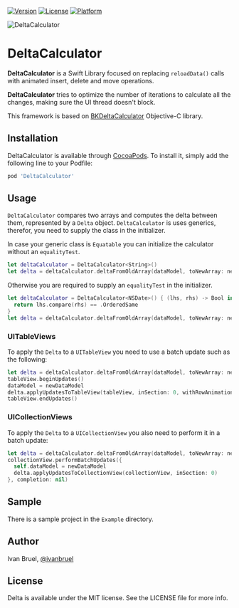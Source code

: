 [![Version](https://img.shields.io/cocoapods/v/DeltaCalculator.svg?style=flat)](http://cocoapods.org/pods/DeltaCalculator)
[![License](https://img.shields.io/cocoapods/l/DeltaCalculator.svg?style=flat)](http://cocoapods.org/pods/DeltaCalculator)
[![Platform](https://img.shields.io/cocoapods/p/DeltaCalculator.svg?style=flat)](http://cocoapods.org/pods/DeltaCalculator)

![DeltaCalculator](http://i.imgur.com/yZOOcwC.png)

# DeltaCalculator

**DeltaCalculator** is a Swift Library focused on replacing `reloadData()` calls with animated insert, delete and move operations.

**DeltaCalculator** tries to optimize the number of iterations to calculate all the changes, making sure the UI thread doesn't block.

This framework is based on [BKDeltaCalculator](https://github.com/Basket/BKDeltaCalculator) Objective-C library.

## Installation

DeltaCalculator is available through [CocoaPods](http://cocoapods.org). To install
it, simply add the following line to your Podfile:

```ruby
pod 'DeltaCalculator'
```

## Usage

`DeltaCalculator` compares two arrays and computes the delta between them, represented by a `Delta` object.
`DeltaCalculator` is uses generics, therefor, you need to supply the class in the initializer.

In case your generic class is `Equatable` you can initialize the calculator without an `equalityTest`.

```swift
let deltaCalculator = DeltaCalculator<String>()
let delta = deltaCalculator.deltaFromOldArray(dataModel, toNewArray: newDataModel)
```

Otherwise you are required to supply an `equalityTest` in the initializer.

```swift
let deltaCalculator = DeltaCalculator<NSDate>() { (lhs, rhs) -> Bool in
  return lhs.compare(rhs) == .OrderedSame
}
let delta = deltaCalculator.deltaFromOldArray(dataModel, toNewArray: newDataModel)
```

### UITableViews

To apply the `Delta` to a `UITableView` you need to use a batch update such as the following:

```swift
let delta = deltaCalculator.deltaFromOldArray(dataModel, toNewArray: newDataModel)
tableView.beginUpdates()
dataModel = newDataModel
delta.applyUpdatesToTableView(tableView, inSection: 0, withRowAnimation: UITableViewRowAnimation.Right)
tableView.endUpdates()
```

### UICollectionViews

To apply the `Delta` to a `UICollectionView` you also need to perform it in a batch update:

```swift
let delta = deltaCalculator.deltaFromOldArray(dataModel, toNewArray: newDataModel)
collectionView.performBatchUpdates({
  self.dataModel = newDataModel
  delta.applyUpdatesToCollectionView(collectionView, inSection: 0)
}, completion: nil)
```

## Sample

There is a sample project in the `Example` directory.

## Author

Ivan Bruel, [@ivanbruel](http://twitter.com/ivanbruel)

## License

Delta is available under the MIT license. See the LICENSE file for more info.
